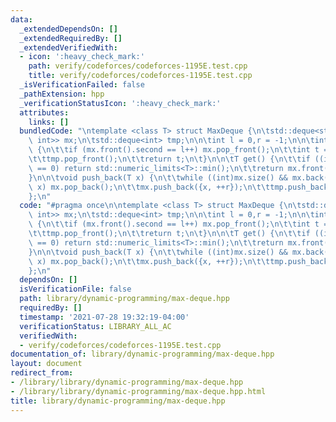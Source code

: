 ```yaml
---
data:
  _extendedDependsOn: []
  _extendedRequiredBy: []
  _extendedVerifiedWith:
  - icon: ':heavy_check_mark:'
    path: verify/codeforces/codeforces-1195E.test.cpp
    title: verify/codeforces/codeforces-1195E.test.cpp
  _isVerificationFailed: false
  _pathExtension: hpp
  _verificationStatusIcon: ':heavy_check_mark:'
  attributes:
    links: []
  bundledCode: "\ntemplate <class T> struct MaxDeque {\n\tstd::deque<std::pair<T,\
    \ int>> mx;\n\tstd::deque<int> tmp;\n\n\tint l = 0,r = -1;\n\n\tint pop_front()\
    \ {\n\t\tif (mx.front().second == l++) mx.pop_front();\n\t\tint t = tmp.front();\n\
    \t\ttmp.pop_front();\n\t\treturn t;\n\t}\n\n\tT get() {\n\t\tif ((int)mx.size()\
    \ == 0) return std::numeric_limits<T>::min();\n\t\treturn mx.front().first;\n\t\
    }\n\n\tvoid push_back(T x) {\n\t\twhile ((int)mx.size() && mx.back().first <=\
    \ x) mx.pop_back();\n\t\tmx.push_back({x, ++r});\n\t\ttmp.push_back(x);\n\t}\n\
    };\n"
  code: "#pragma once\n\ntemplate <class T> struct MaxDeque {\n\tstd::deque<std::pair<T,\
    \ int>> mx;\n\tstd::deque<int> tmp;\n\n\tint l = 0,r = -1;\n\n\tint pop_front()\
    \ {\n\t\tif (mx.front().second == l++) mx.pop_front();\n\t\tint t = tmp.front();\n\
    \t\ttmp.pop_front();\n\t\treturn t;\n\t}\n\n\tT get() {\n\t\tif ((int)mx.size()\
    \ == 0) return std::numeric_limits<T>::min();\n\t\treturn mx.front().first;\n\t\
    }\n\n\tvoid push_back(T x) {\n\t\twhile ((int)mx.size() && mx.back().first <=\
    \ x) mx.pop_back();\n\t\tmx.push_back({x, ++r});\n\t\ttmp.push_back(x);\n\t}\n\
    };\n"
  dependsOn: []
  isVerificationFile: false
  path: library/dynamic-programming/max-deque.hpp
  requiredBy: []
  timestamp: '2021-07-28 19:32:19-04:00'
  verificationStatus: LIBRARY_ALL_AC
  verifiedWith:
  - verify/codeforces/codeforces-1195E.test.cpp
documentation_of: library/dynamic-programming/max-deque.hpp
layout: document
redirect_from:
- /library/library/dynamic-programming/max-deque.hpp
- /library/library/dynamic-programming/max-deque.hpp.html
title: library/dynamic-programming/max-deque.hpp
---
```

